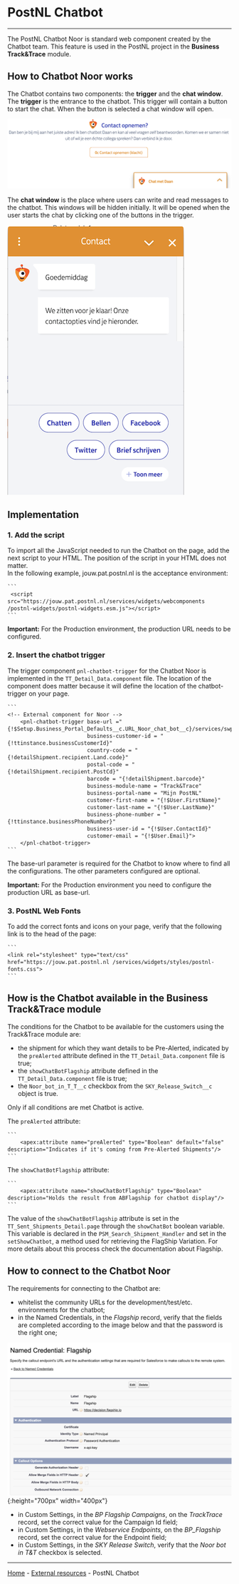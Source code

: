 # PostNL Chatbot

---

The PostNL Chatbot Noor is standard web component created by the Chatbot team. This feature is used in the PostNL project in the **Business Track&Trace** module.

## How to Chatbot Noor works

The Chatbot contains two components: the **trigger** and the **chat window**.</br>
The **trigger** is the entrance to the chatbot. This trigger will contain a button to start the chat. When the button is selected a chat window will open.</br>

![The trigger](../../wiki/external_resources/images/Chatbot1.png)

The **chat window** is the place where users can write and read messages to the chatbot. This windows will be hidden initially. It will be opened when the user starts the chat by clicking one of the buttons in the trigger.

![The chat window](../../wiki/external_resources/images/Chatbot2.png) 

## Implementation

###  1. Add the script

To import all the JavaScript needed to run the Chatbot on the page, add the next script to your HTML. The position of the script in your HTML does not matter.</br>
In the following example, jouw.pat.postnl.nl is the acceptance environment:

    ```
     <script src="https://jouw.pat.postnl.nl/services/widgets/webcomponents /postnl-widgets/postnl-widgets.esm.js"></script>
    ```
**Important:** For the Production environment, the production URL needs to be configured.

### 2. Insert the chatbot trigger

The trigger component `pnl-chatbot-trigger` for the Chatbot Noor is implemented in the `TT_Detail_Data.component` file. The location of the component does matter because it will define the location of the chatbot-trigger on your page.

    ```
    <!-- External component for Noor -->
        <pnl-chatbot-trigger base-url ="{!$Setup.Business_Portal_Defaults__c.URL_Noor_chat_bot__c}/services/swp/middleman"
                             business-customer-id = "{!ttinstance.businessCustomerId}"
                             country-code = "{!detailShipment.recipient.Land.code}"
                             postal-code = "{!detailShipment.recipient.PostCd}"
                             barcode = "{!detailShipment.barcode}"
                             business-module-name = "Track&Trace"
                             business-portal-name = "Mijn PostNL"
                             customer-first-name = "{!$User.FirstName}"
                             customer-last-name = "{!$User.LastName}"
                             business-phone-number = "{!ttinstance.businessPhoneNumber}"
                             business-user-id = "{!$User.ContactId}"
                             customer-email = "{!$User.Email}">
        </pnl-chatbot-trigger>
    ```
The base-url parameter is required for the Chatbot to know where to find all the configurations. The other parameters configured are optional.

**Important:**  For the Production environment you need to configure the production URL as base-url.

### 3. PostNL Web Fonts

To add the correct fonts and icons on your page, verify that the following link is to the head of the page:

    ```
    <link rel="stylesheet" type="text/css" href="https://jouw.pat.postnl.nl /services/widgets/styles/postnl-fonts.css">
    ```

## How is the Chatbot available in the Business Track&Trace module

The conditions for the Chatbot to be available for the customers using the Track&Trace module are:
- the shipment for which they want details to be Pre-Alerted, indicated by the `preAlerted` attribute defined in the `TT_Detail_Data.component` file is true;
- the `showChatBotFlagship` attribute defined in the `TT_Detail_Data.component` file is true;
- the `Noor_bot_in_T_T__c` checkbox from the `SKY_Release_Switch__c` object is true.

Only if all conditions are met Chatbot is active.

The `preAlerted` attribute:

    ```
        <apex:attribute name="preAlerted" type="Boolean" default="false" description="Indicates if it's coming from Pre-Alerted Shipments"/>
    ```
The `showChatBotFlagship` attribute:

    ```
        <apex:attribute name="showChatBotFlagship" type="Boolean" description="Holds the result from ABFlagship for chatbot display"/>
    ```
The value of the `showChatBotFlagship` attribute is set in the `TT_Sent_Shipments_Detail.page` through the `showChatBot` boolean variable. This variable is declared in the `PSM_Search_Shipment_Handler` and set in the `setShowChatbot`, a method used for retrieving the FlagShip Variation.
For more details about this process check the documentation about Flagship.

## How to connect to the Chatbot Noor
The requirements for connecting to the Chatbot are:
- whitelist the community URLs for the development/test/etc. environments for the chatbot;
- in the Named Credentials, in the *Flagship* record, verify that the fields are completed according to the image below and that the password is the right one;

![Named Credential: Flagship](../../wiki/external_resources/images/Flagship.png){:height="700px" width="400px"}

- in Custom Settings, in the *BP Flagship Campaigns*, on the *TrackTrace* record, set the correct value for the Campaign Id field;
- in Custom Settings, in the *Webservice Endpoints*, on the *BP_Flagship* record, set the correct value for the Endpoint field;
- in Custom Settings, in the *SKY Release Switch*, verify that the *Noor bot in T&T* checkbox is selected.

---

[Home](/wiki/Home.md) - [External resources](/wiki/external_resources/external_resources.md) - PostNL Chatbot
